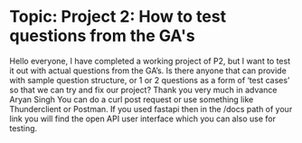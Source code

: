 # Topic: Project 2: How to test questions from the GA's

Hello everyone,
I have completed a working project of P2, but I want to test it out with actual questions from the GA’s. Is there anyone that can provide with sample question structure, or 1 or 2 questions as a form of ‘test cases’ so that we can try and fix our project?
Thank you very much in advance
Aryan Singh
You can do a curl post request or use something like Thunderclient or Postman. If you used fastapi then in the /docs path of your link you will find the open API user interface which you can also use for testing.